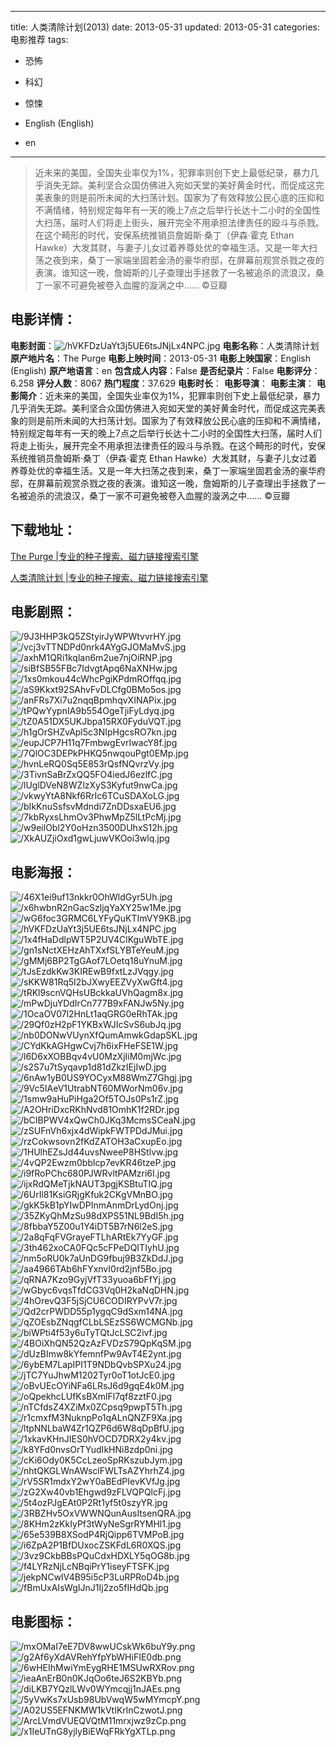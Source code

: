 
---
title: 人类清除计划(2013)
date: 2013-05-31
updated: 2013-05-31
categories: 电影推荐
tags:
- 恐怖
- 科幻
- 惊悚

- English (English)
- en
---


> 近未来的美国，全国失业率仅为1%，犯罪率则创下史上最低纪录，暴力几乎消失无踪。美利坚合众国仿佛进入宛如天堂的美好黄金时代，而促成这完美表象的则是前所未闻的大扫荡计划。国家为了有效释放公民心底的压抑和不满情绪，特别规定每年有一天的晚上7点之后举行长达十二小时的全国性大扫荡，届时人们将走上街头，展开完全不用承担法律责任的殴斗与杀戮。在这个畸形的时代，安保系统推销员詹姆斯·桑丁（伊森·霍克 Ethan Hawke）大发其财，与妻子儿女过着养尊处优的幸福生活。又是一年大扫荡之夜到来，桑丁一家端坐固若金汤的豪华府邸，在屏幕前观赏杀戮之夜的表演。谁知这一晚，詹姆斯的儿子查理出手拯救了一名被追杀的流浪汉，桑丁一家不可避免被卷入血腥的漩涡之中…… ©豆瓣

## **电影详情**：

**电影封面**：<img src="https://image.tmdb.org/t/p/w200/hVKFDzUaYt3j5UE6tsJNjLx4NPC.jpg" alt="/hVKFDzUaYt3j5UE6tsJNjLx4NPC.jpg" title="/hVKFDzUaYt3j5UE6tsJNjLx4NPC.jpg">
**电影名称**：人类清除计划
**原产地片名**：The Purge
**电影上映时间**：2013-05-31
**电影上映国家**：English (English)
**原产地语言**：en
**包含成人内容**：False
**是否纪录片**：False
**电影评分**：6.258
**评分人数**：8067
**热门程度**：37.629
**电影时长**：
**电影导演**：
**电影主演**：
**电影简介**：近未来的美国，全国失业率仅为1%，犯罪率则创下史上最低纪录，暴力几乎消失无踪。美利坚合众国仿佛进入宛如天堂的美好黄金时代，而促成这完美表象的则是前所未闻的大扫荡计划。国家为了有效释放公民心底的压抑和不满情绪，特别规定每年有一天的晚上7点之后举行长达十二小时的全国性大扫荡，届时人们将走上街头，展开完全不用承担法律责任的殴斗与杀戮。在这个畸形的时代，安保系统推销员詹姆斯·桑丁（伊森·霍克 Ethan Hawke）大发其财，与妻子儿女过着养尊处优的幸福生活。又是一年大扫荡之夜到来，桑丁一家端坐固若金汤的豪华府邸，在屏幕前观赏杀戮之夜的表演。谁知这一晚，詹姆斯的儿子查理出手拯救了一名被追杀的流浪汉，桑丁一家不可避免被卷入血腥的漩涡之中…… ©豆瓣

## **下载地址**：
[The Purge |专业的种子搜索、磁力链接搜索引擎](https://movie.amd794.com:2083/?search=The%20Purge&ordering=&mode=match_phrase&page_size=10&page=1)

[人类清除计划 |专业的种子搜索、磁力链接搜索引擎](https://movie.amd794.com:2083/?search=%E4%BA%BA%E7%B1%BB%E6%B8%85%E9%99%A4%E8%AE%A1%E5%88%92&ordering=&mode=match_phrase&page_size=10&page=1)
 

## **电影剧照**：
<img src="https://image.tmdb.org/t/p/original/9J3HHP3kQ5ZStyirJyWPWtvvrHY.jpg" alt="/9J3HHP3kQ5ZStyirJyWPWtvvrHY.jpg" title="/9J3HHP3kQ5ZStyirJyWPWtvvrHY.jpg"><img src="https://image.tmdb.org/t/p/original/vcj3vTTNDPd0nrk4AYgGJOMaMvS.jpg" alt="/vcj3vTTNDPd0nrk4AYgGJOMaMvS.jpg" title="/vcj3vTTNDPd0nrk4AYgGJOMaMvS.jpg"><img src="https://image.tmdb.org/t/p/original/axhM1QRi1kqlan6m2ue7njOiRNP.jpg" alt="/axhM1QRi1kqlan6m2ue7njOiRNP.jpg" title="/axhM1QRi1kqlan6m2ue7njOiRNP.jpg"><img src="https://image.tmdb.org/t/p/original/siBfSB55FBc7IdvgtApq6NaXNHw.jpg" alt="/siBfSB55FBc7IdvgtApq6NaXNHw.jpg" title="/siBfSB55FBc7IdvgtApq6NaXNHw.jpg"><img src="https://image.tmdb.org/t/p/original/1xs0mkou44cWhcPgiKPdmROffqq.jpg" alt="/1xs0mkou44cWhcPgiKPdmROffqq.jpg" title="/1xs0mkou44cWhcPgiKPdmROffqq.jpg"><img src="https://image.tmdb.org/t/p/original/aS9Kkxt92SAhvFvDLCfg0BMo5os.jpg" alt="/aS9Kkxt92SAhvFvDLCfg0BMo5os.jpg" title="/aS9Kkxt92SAhvFvDLCfg0BMo5os.jpg"><img src="https://image.tmdb.org/t/p/original/anFRs7Xi7u2nqqBpmhqvXINAPix.jpg" alt="/anFRs7Xi7u2nqqBpmhqvXINAPix.jpg" title="/anFRs7Xi7u2nqqBpmhqvXINAPix.jpg"><img src="https://image.tmdb.org/t/p/original/tPQwYypnIA9b554OgeTjiFyLdyq.jpg" alt="/tPQwYypnIA9b554OgeTjiFyLdyq.jpg" title="/tPQwYypnIA9b554OgeTjiFyLdyq.jpg"><img src="https://image.tmdb.org/t/p/original/tZ0A51DX5UKJbpa15RX0FyduVQT.jpg" alt="/tZ0A51DX5UKJbpa15RX0FyduVQT.jpg" title="/tZ0A51DX5UKJbpa15RX0FyduVQT.jpg"><img src="https://image.tmdb.org/t/p/original/h1gOrSHZvApl5c3NIpHgcsRO7kn.jpg" alt="/h1gOrSHZvApl5c3NIpHgcsRO7kn.jpg" title="/h1gOrSHZvApl5c3NIpHgcsRO7kn.jpg"><img src="https://image.tmdb.org/t/p/original/eupJCP7H11q7FmbwgEvrIwacY8f.jpg" alt="/eupJCP7H11q7FmbwgEvrIwacY8f.jpg" title="/eupJCP7H11q7FmbwgEvrIwacY8f.jpg"><img src="https://image.tmdb.org/t/p/original/7QlOC3DEPkPHKQ5nwqouPgt0EMp.jpg" alt="/7QlOC3DEPkPHKQ5nwqouPgt0EMp.jpg" title="/7QlOC3DEPkPHKQ5nwqouPgt0EMp.jpg"><img src="https://image.tmdb.org/t/p/original/hvnLeRQ0Sq5E853rQsfNQvrzVy.jpg" alt="/hvnLeRQ0Sq5E853rQsfNQvrzVy.jpg" title="/hvnLeRQ0Sq5E853rQsfNQvrzVy.jpg"><img src="https://image.tmdb.org/t/p/original/3TivnSaBrZxQQ5FO4iedJ6ezlfC.jpg" alt="/3TivnSaBrZxQQ5FO4iedJ6ezlfC.jpg" title="/3TivnSaBrZxQQ5FO4iedJ6ezlfC.jpg"><img src="https://image.tmdb.org/t/p/original/lUglDVeN8WZlzXyS3Kyfut9nwCa.jpg" alt="/lUglDVeN8WZlzXyS3Kyfut9nwCa.jpg" title="/lUglDVeN8WZlzXyS3Kyfut9nwCa.jpg"><img src="https://image.tmdb.org/t/p/original/vkwyYtA8Nkf6RrIc6TCuSDAXoLG.jpg" alt="/vkwyYtA8Nkf6RrIc6TCuSDAXoLG.jpg" title="/vkwyYtA8Nkf6RrIc6TCuSDAXoLG.jpg"><img src="https://image.tmdb.org/t/p/original/bIkKnuSsfsvMdndi7ZnDDsxaEU6.jpg" alt="/bIkKnuSsfsvMdndi7ZnDDsxaEU6.jpg" title="/bIkKnuSsfsvMdndi7ZnDDsxaEU6.jpg"><img src="https://image.tmdb.org/t/p/original/7kbRyxsLhmOv3PhwMpZ5lLtPcMj.jpg" alt="/7kbRyxsLhmOv3PhwMpZ5lLtPcMj.jpg" title="/7kbRyxsLhmOv3PhwMpZ5lLtPcMj.jpg"><img src="https://image.tmdb.org/t/p/original/w9eilObl2Y0oHzn3500DUhxS12h.jpg" alt="/w9eilObl2Y0oHzn3500DUhxS12h.jpg" title="/w9eilObl2Y0oHzn3500DUhxS12h.jpg"><img src="https://image.tmdb.org/t/p/original/XkAUZjiOxd1gwLjuwVKOoi3wlq.jpg" alt="/XkAUZjiOxd1gwLjuwVKOoi3wlq.jpg" title="/XkAUZjiOxd1gwLjuwVKOoi3wlq.jpg">

## **电影海报**：
<img src="https://image.tmdb.org/t/p/original/46X1ei9uf13nkkr0OhWldGyr5Uh.jpg" alt="/46X1ei9uf13nkkr0OhWldGyr5Uh.jpg" title="/46X1ei9uf13nkkr0OhWldGyr5Uh.jpg"><img src="https://image.tmdb.org/t/p/original/x6hwbnR2nGacSzljqYaXY25w1Me.jpg" alt="/x6hwbnR2nGacSzljqYaXY25w1Me.jpg" title="/x6hwbnR2nGacSzljqYaXY25w1Me.jpg"><img src="https://image.tmdb.org/t/p/original/wG6foc3GRMC6LYFyQuKTImVY9KB.jpg" alt="/wG6foc3GRMC6LYFyQuKTImVY9KB.jpg" title="/wG6foc3GRMC6LYFyQuKTImVY9KB.jpg"><img src="https://image.tmdb.org/t/p/original/hVKFDzUaYt3j5UE6tsJNjLx4NPC.jpg" alt="/hVKFDzUaYt3j5UE6tsJNjLx4NPC.jpg" title="/hVKFDzUaYt3j5UE6tsJNjLx4NPC.jpg"><img src="https://image.tmdb.org/t/p/original/1x4fHaDdlpWT5P2UV4ClKguWbTE.jpg" alt="/1x4fHaDdlpWT5P2UV4ClKguWbTE.jpg" title="/1x4fHaDdlpWT5P2UV4ClKguWbTE.jpg"><img src="https://image.tmdb.org/t/p/original/gn1sNctXEHzAhTXxfSLYBTeYeuM.jpg" alt="/gn1sNctXEHzAhTXxfSLYBTeYeuM.jpg" title="/gn1sNctXEHzAhTXxfSLYBTeYeuM.jpg"><img src="https://image.tmdb.org/t/p/original/gMMj6BP2TgGAof7LOetq18uYnuM.jpg" alt="/gMMj6BP2TgGAof7LOetq18uYnuM.jpg" title="/gMMj6BP2TgGAof7LOetq18uYnuM.jpg"><img src="https://image.tmdb.org/t/p/original/tJsEzdkKw3KIREwB9fxtLzJVqgy.jpg" alt="/tJsEzdkKw3KIREwB9fxtLzJVqgy.jpg" title="/tJsEzdkKw3KIREwB9fxtLzJVqgy.jpg"><img src="https://image.tmdb.org/t/p/original/sKKW81Rq5I2bJXwyEEZVyXwGft4.jpg" alt="/sKKW81Rq5I2bJXwyEEZVyXwGft4.jpg" title="/sKKW81Rq5I2bJXwyEEZVyXwGft4.jpg"><img src="https://image.tmdb.org/t/p/original/tRKl9scnVQHsUBckkaUVhQagm8x.jpg" alt="/tRKl9scnVQHsUBckkaUVhQagm8x.jpg" title="/tRKl9scnVQHsUBckkaUVhQagm8x.jpg"><img src="https://image.tmdb.org/t/p/original/mPwDjuYDdIrCn777B9xFANJw5Ny.jpg" alt="/mPwDjuYDdIrCn777B9xFANJw5Ny.jpg" title="/mPwDjuYDdIrCn777B9xFANJw5Ny.jpg"><img src="https://image.tmdb.org/t/p/original/1OcaOV07l2HnLt1aqGRG0eRhTAk.jpg" alt="/1OcaOV07l2HnLt1aqGRG0eRhTAk.jpg" title="/1OcaOV07l2HnLt1aqGRG0eRhTAk.jpg"><img src="https://image.tmdb.org/t/p/original/29Qf0zH2pF1YKBxWJIcSvS6ubJq.jpg" alt="/29Qf0zH2pF1YKBxWJIcSvS6ubJq.jpg" title="/29Qf0zH2pF1YKBxWJIcSvS6ubJq.jpg"><img src="https://image.tmdb.org/t/p/original/nb0DONwVUynXfQumAmwkGdapSKL.jpg" alt="/nb0DONwVUynXfQumAmwkGdapSKL.jpg" title="/nb0DONwVUynXfQumAmwkGdapSKL.jpg"><img src="https://image.tmdb.org/t/p/original/CYdKkAGHgwCvj7h6ixFHeFSE1W.jpg" alt="/CYdKkAGHgwCvj7h6ixFHeFSE1W.jpg" title="/CYdKkAGHgwCvj7h6ixFHeFSE1W.jpg"><img src="https://image.tmdb.org/t/p/original/l6D6xXOBBqv4vU0MzXjIiM0mjWc.jpg" alt="/l6D6xXOBBqv4vU0MzXjIiM0mjWc.jpg" title="/l6D6xXOBBqv4vU0MzXjIiM0mjWc.jpg"><img src="https://image.tmdb.org/t/p/original/s2S7u7tSyqavp1d81dZkzIEjIwD.jpg" alt="/s2S7u7tSyqavp1d81dZkzIEjIwD.jpg" title="/s2S7u7tSyqavp1d81dZkzIEjIwD.jpg"><img src="https://image.tmdb.org/t/p/original/6nAw1yB0US9YOCyxM88WmZ7Ghgj.jpg" alt="/6nAw1yB0US9YOCyxM88WmZ7Ghgj.jpg" title="/6nAw1yB0US9YOCyxM88WmZ7Ghgj.jpg"><img src="https://image.tmdb.org/t/p/original/9Vc5IAeV1UtrabNT60MWorNm06v.jpg" alt="/9Vc5IAeV1UtrabNT60MWorNm06v.jpg" title="/9Vc5IAeV1UtrabNT60MWorNm06v.jpg"><img src="https://image.tmdb.org/t/p/original/1smw9aHuPiHga2Of5TOJs0Ps1rZ.jpg" alt="/1smw9aHuPiHga2Of5TOJs0Ps1rZ.jpg" title="/1smw9aHuPiHga2Of5TOJs0Ps1rZ.jpg"><img src="https://image.tmdb.org/t/p/original/A2OHriDxcRKhNvd81OmhK1f2RDr.jpg" alt="/A2OHriDxcRKhNvd81OmhK1f2RDr.jpg" title="/A2OHriDxcRKhNvd81OmhK1f2RDr.jpg"><img src="https://image.tmdb.org/t/p/original/bCIBPWV4xQwCh0JKq3McmsSCeaN.jpg" alt="/bCIBPWV4xQwCh0JKq3McmsSCeaN.jpg" title="/bCIBPWV4xQwCh0JKq3McmsSCeaN.jpg"><img src="https://image.tmdb.org/t/p/original/zSUFnVh6xjx4dWipkFWTPDdJMui.jpg" alt="/zSUFnVh6xjx4dWipkFWTPDdJMui.jpg" title="/zSUFnVh6xjx4dWipkFWTPDdJMui.jpg"><img src="https://image.tmdb.org/t/p/original/rzCokwsovn2fKdZATOH3aCxupEo.jpg" alt="/rzCokwsovn2fKdZATOH3aCxupEo.jpg" title="/rzCokwsovn2fKdZATOH3aCxupEo.jpg"><img src="https://image.tmdb.org/t/p/original/1HUlhEZsJd44uvsNweeP8HStlvw.jpg" alt="/1HUlhEZsJd44uvsNweeP8HStlvw.jpg" title="/1HUlhEZsJd44uvsNweeP8HStlvw.jpg"><img src="https://image.tmdb.org/t/p/original/4vQP2Ewzm0bblcp7evKR46tzeP.jpg" alt="/4vQP2Ewzm0bblcp7evKR46tzeP.jpg" title="/4vQP2Ewzm0bblcp7evKR46tzeP.jpg"><img src="https://image.tmdb.org/t/p/original/i9fRoPChc680PJWRvltPAMzri6I.jpg" alt="/i9fRoPChc680PJWRvltPAMzri6I.jpg" title="/i9fRoPChc680PJWRvltPAMzri6I.jpg"><img src="https://image.tmdb.org/t/p/original/ijxRdQMeTjkNAUT3pgjKSBtuTIQ.jpg" alt="/ijxRdQMeTjkNAUT3pgjKSBtuTIQ.jpg" title="/ijxRdQMeTjkNAUT3pgjKSBtuTIQ.jpg"><img src="https://image.tmdb.org/t/p/original/6UrIl81KsiGRjgKfuk2CKgVMnBO.jpg" alt="/6UrIl81KsiGRjgKfuk2CKgVMnBO.jpg" title="/6UrIl81KsiGRjgKfuk2CKgVMnBO.jpg"><img src="https://image.tmdb.org/t/p/original/gkK5kB1pYIwDPInmAnmDrLydOnj.jpg" alt="/gkK5kB1pYIwDPInmAnmDrLydOnj.jpg" title="/gkK5kB1pYIwDPInmAnmDrLydOnj.jpg"><img src="https://image.tmdb.org/t/p/original/35ZKyQhMzSu98dXPS51NL9BdI5h.jpg" alt="/35ZKyQhMzSu98dXPS51NL9BdI5h.jpg" title="/35ZKyQhMzSu98dXPS51NL9BdI5h.jpg"><img src="https://image.tmdb.org/t/p/original/8fbbaY5Z00u1Y4iDT5B7rN6l2eS.jpg" alt="/8fbbaY5Z00u1Y4iDT5B7rN6l2eS.jpg" title="/8fbbaY5Z00u1Y4iDT5B7rN6l2eS.jpg"><img src="https://image.tmdb.org/t/p/original/2a8qFqFVGrayeFTLhARtEk7YyGF.jpg" alt="/2a8qFqFVGrayeFTLhARtEk7YyGF.jpg" title="/2a8qFqFVGrayeFTLhARtEk7YyGF.jpg"><img src="https://image.tmdb.org/t/p/original/3th462xoCA0FQc5cFPeDQITIyhU.jpg" alt="/3th462xoCA0FQc5cFPeDQITIyhU.jpg" title="/3th462xoCA0FQc5cFPeDQITIyhU.jpg"><img src="https://image.tmdb.org/t/p/original/nm5oRU0k7aUnDG9fbuj9B3ZkDdJ.jpg" alt="/nm5oRU0k7aUnDG9fbuj9B3ZkDdJ.jpg" title="/nm5oRU0k7aUnDG9fbuj9B3ZkDdJ.jpg"><img src="https://image.tmdb.org/t/p/original/aa4966TAb6hFYxnvI0rd2jnf5Bo.jpg" alt="/aa4966TAb6hFYxnvI0rd2jnf5Bo.jpg" title="/aa4966TAb6hFYxnvI0rd2jnf5Bo.jpg"><img src="https://image.tmdb.org/t/p/original/qRNA7Kzo9GyjVfT33yuoa6bFfYj.jpg" alt="/qRNA7Kzo9GyjVfT33yuoa6bFfYj.jpg" title="/qRNA7Kzo9GyjVfT33yuoa6bFfYj.jpg"><img src="https://image.tmdb.org/t/p/original/wGbyc6vqsTfdCG3Vq0H2kaNqDHN.jpg" alt="/wGbyc6vqsTfdCG3Vq0H2kaNqDHN.jpg" title="/wGbyc6vqsTfdCG3Vq0H2kaNqDHN.jpg"><img src="https://image.tmdb.org/t/p/original/4hOrevQ3F5jSjCU6CODIRYPvV7r.jpg" alt="/4hOrevQ3F5jSjCU6CODIRYPvV7r.jpg" title="/4hOrevQ3F5jSjCU6CODIRYPvV7r.jpg"><img src="https://image.tmdb.org/t/p/original/Qd2crPWDD55p1ygqC9dSxm14NA.jpg" alt="/Qd2crPWDD55p1ygqC9dSxm14NA.jpg" title="/Qd2crPWDD55p1ygqC9dSxm14NA.jpg"><img src="https://image.tmdb.org/t/p/original/qZOEsbZNqgfCLbLSEzSS6WCMGNb.jpg" alt="/qZOEsbZNqgfCLbLSEzSS6WCMGNb.jpg" title="/qZOEsbZNqgfCLbLSEzSS6WCMGNb.jpg"><img src="https://image.tmdb.org/t/p/original/biWPti4f53y6uTyTQtJcLSC2ivf.jpg" alt="/biWPti4f53y6uTyTQtJcLSC2ivf.jpg" title="/biWPti4f53y6uTyTQtJcLSC2ivf.jpg"><img src="https://image.tmdb.org/t/p/original/4BOiXhQN52QzAzFVDzS79QpKqSM.jpg" alt="/4BOiXhQN52QzAzFVDzS79QpKqSM.jpg" title="/4BOiXhQN52QzAzFVDzS79QpKqSM.jpg"><img src="https://image.tmdb.org/t/p/original/dUzBImw8kYfemnfPw9AvT4E2ynt.jpg" alt="/dUzBImw8kYfemnfPw9AvT4E2ynt.jpg" title="/dUzBImw8kYfemnfPw9AvT4E2ynt.jpg"><img src="https://image.tmdb.org/t/p/original/6ybEM7LapIPI1T9NDbQvbSPXu24.jpg" alt="/6ybEM7LapIPI1T9NDbQvbSPXu24.jpg" title="/6ybEM7LapIPI1T9NDbQvbSPXu24.jpg"><img src="https://image.tmdb.org/t/p/original/jTC7YuJhwM1202Tyr0oT1otJcE0.jpg" alt="/jTC7YuJhwM1202Tyr0oT1otJcE0.jpg" title="/jTC7YuJhwM1202Tyr0oT1otJcE0.jpg"><img src="https://image.tmdb.org/t/p/original/oBvUEcOYiNFa6LRsJ6d9gqE4k0M.jpg" alt="/oBvUEcOYiNFa6LRsJ6d9gqE4k0M.jpg" title="/oBvUEcOYiNFa6LRsJ6d9gqE4k0M.jpg"><img src="https://image.tmdb.org/t/p/original/oQpekhcLUfKsBXmlFl7qf8zztF0.jpg" alt="/oQpekhcLUfKsBXmlFl7qf8zztF0.jpg" title="/oQpekhcLUfKsBXmlFl7qf8zztF0.jpg"><img src="https://image.tmdb.org/t/p/original/nTCfdsZ4XZiMx0ZCpsq9pwpT5Th.jpg" alt="/nTCfdsZ4XZiMx0ZCpsq9pwpT5Th.jpg" title="/nTCfdsZ4XZiMx0ZCpsq9pwpT5Th.jpg"><img src="https://image.tmdb.org/t/p/original/r1cmxfM3NuknpPo1qALnQNZF9Xa.jpg" alt="/r1cmxfM3NuknpPo1qALnQNZF9Xa.jpg" title="/r1cmxfM3NuknpPo1qALnQNZF9Xa.jpg"><img src="https://image.tmdb.org/t/p/original/ltpNNLbaW4Zr1QZP6d6W8qDpBfU.jpg" alt="/ltpNNLbaW4Zr1QZP6d6W8qDpBfU.jpg" title="/ltpNNLbaW4Zr1QZP6d6W8qDpBfU.jpg"><img src="https://image.tmdb.org/t/p/original/1xkavKHnJIES0hVOCD7DRX2y4kv.jpg" alt="/1xkavKHnJIES0hVOCD7DRX2y4kv.jpg" title="/1xkavKHnJIES0hVOCD7DRX2y4kv.jpg"><img src="https://image.tmdb.org/t/p/original/k8YFd0nvsOrTYudIkHNi8zdp0ni.jpg" alt="/k8YFd0nvsOrTYudIkHNi8zdp0ni.jpg" title="/k8YFd0nvsOrTYudIkHNi8zdp0ni.jpg"><img src="https://image.tmdb.org/t/p/original/cKi6Ody0K5CcLzeoSpRKszubJym.jpg" alt="/cKi6Ody0K5CcLzeoSpRKszubJym.jpg" title="/cKi6Ody0K5CcLzeoSpRKszubJym.jpg"><img src="https://image.tmdb.org/t/p/original/nhtQKGLWnAWsclFWLTsAZYhrhZ4.jpg" alt="/nhtQKGLWnAWsclFWLTsAZYhrhZ4.jpg" title="/nhtQKGLWnAWsclFWLTsAZYhrhZ4.jpg"><img src="https://image.tmdb.org/t/p/original/rV5SR1mdxY2wY0aBEdPIevKVfJg.jpg" alt="/rV5SR1mdxY2wY0aBEdPIevKVfJg.jpg" title="/rV5SR1mdxY2wY0aBEdPIevKVfJg.jpg"><img src="https://image.tmdb.org/t/p/original/zG2Xw40vb1Ehgwd9zFLVQPQlcFj.jpg" alt="/zG2Xw40vb1Ehgwd9zFLVQPQlcFj.jpg" title="/zG2Xw40vb1Ehgwd9zFLVQPQlcFj.jpg"><img src="https://image.tmdb.org/t/p/original/5t4ozPJgEAt0P2Rt1yf5t0szyYR.jpg" alt="/5t4ozPJgEAt0P2Rt1yf5t0szyYR.jpg" title="/5t4ozPJgEAt0P2Rt1yf5t0szyYR.jpg"><img src="https://image.tmdb.org/t/p/original/3RBZHv5OxVWWNQunAusItsenQRA.jpg" alt="/3RBZHv5OxVWWNQunAusItsenQRA.jpg" title="/3RBZHv5OxVWWNQunAusItsenQRA.jpg"><img src="https://image.tmdb.org/t/p/original/8KHm2zKkIyPf3tWyNeSgrRYMHl1.jpg" alt="/8KHm2zKkIyPf3tWyNeSgrRYMHl1.jpg" title="/8KHm2zKkIyPf3tWyNeSgrRYMHl1.jpg"><img src="https://image.tmdb.org/t/p/original/65e539B8XSodP4RjQipp6TVMPoB.jpg" alt="/65e539B8XSodP4RjQipp6TVMPoB.jpg" title="/65e539B8XSodP4RjQipp6TVMPoB.jpg"><img src="https://image.tmdb.org/t/p/original/i6ZpA2P1BfDUxocZSKFdL6R0XQS.jpg" alt="/i6ZpA2P1BfDUxocZSKFdL6R0XQS.jpg" title="/i6ZpA2P1BfDUxocZSKFdL6R0XQS.jpg"><img src="https://image.tmdb.org/t/p/original/3vz9CkbBBsPQuCdxHDXLY5qOG8b.jpg" alt="/3vz9CkbBBsPQuCdxHDXLY5qOG8b.jpg" title="/3vz9CkbBBsPQuCdxHDXLY5qOG8b.jpg"><img src="https://image.tmdb.org/t/p/original/f4LYRzNjLcNBqiPrY1iseyFTSFK.jpg" alt="/f4LYRzNjLcNBqiPrY1iseyFTSFK.jpg" title="/f4LYRzNjLcNBqiPrY1iseyFTSFK.jpg"><img src="https://image.tmdb.org/t/p/original/jekpNCwlV4B95i5cP3LuRPRoD4b.jpg" alt="/jekpNCwlV4B95i5cP3LuRPRoD4b.jpg" title="/jekpNCwlV4B95i5cP3LuRPRoD4b.jpg"><img src="https://image.tmdb.org/t/p/original/fBmUxAIsWgIJnJ1Ij2zo5fIHdQb.jpg" alt="/fBmUxAIsWgIJnJ1Ij2zo5fIHdQb.jpg" title="/fBmUxAIsWgIJnJ1Ij2zo5fIHdQb.jpg">

## **电影图标**：
<img src="https://image.tmdb.org/t/p/original/mxOMaI7eE7DV8wwUCskWk6buY9y.png" alt="/mxOMaI7eE7DV8wwUCskWk6buY9y.png" title="/mxOMaI7eE7DV8wwUCskWk6buY9y.png"><img src="https://image.tmdb.org/t/p/original/g2Af6yXdAVRehYfpYbWHiFIE0db.png" alt="/g2Af6yXdAVRehYfpYbWHiFIE0db.png" title="/g2Af6yXdAVRehYfpYbWHiFIE0db.png"><img src="https://image.tmdb.org/t/p/original/6wHEIhMwiYmEygRHE1MSUwRXRov.png" alt="/6wHEIhMwiYmEygRHE1MSUwRXRov.png" title="/6wHEIhMwiYmEygRHE1MSUwRXRov.png"><img src="https://image.tmdb.org/t/p/original/ieaAnErB0n0KJqOo6teJ6S2KBYb.png" alt="/ieaAnErB0n0KJqOo6teJ6S2KBYb.png" title="/ieaAnErB0n0KJqOo6teJ6S2KBYb.png"><img src="https://image.tmdb.org/t/p/original/diLKB7YQzlLWv0WYmcqjj1nJAEs.png" alt="/diLKB7YQzlLWv0WYmcqjj1nJAEs.png" title="/diLKB7YQzlLWv0WYmcqjj1nJAEs.png"><img src="https://image.tmdb.org/t/p/original/5yVwKs7xUsb98UbVwqW5wMYmcpY.png" alt="/5yVwKs7xUsb98UbVwqW5wMYmcpY.png" title="/5yVwKs7xUsb98UbVwqW5wMYmcpY.png"><img src="https://image.tmdb.org/t/p/original/A02US5EFNKMW1kVtIKrlnCzwotJ.png" alt="/A02US5EFNKMW1kVtIKrlnCzwotJ.png" title="/A02US5EFNKMW1kVtIKrlnCzwotJ.png"><img src="https://image.tmdb.org/t/p/original/ArcLVmdVUEQVQtM11mrxjwz9zCp.png" alt="/ArcLVmdVUEQVQtM11mrxjwz9zCp.png" title="/ArcLVmdVUEQVQtM11mrxjwz9zCp.png"><img src="https://image.tmdb.org/t/p/original/x1IeUTnG8yjlyBiEWqFRkYgXTLp.png" alt="/x1IeUTnG8yjlyBiEWqFRkYgXTLp.png" title="/x1IeUTnG8yjlyBiEWqFRkYgXTLp.png">

